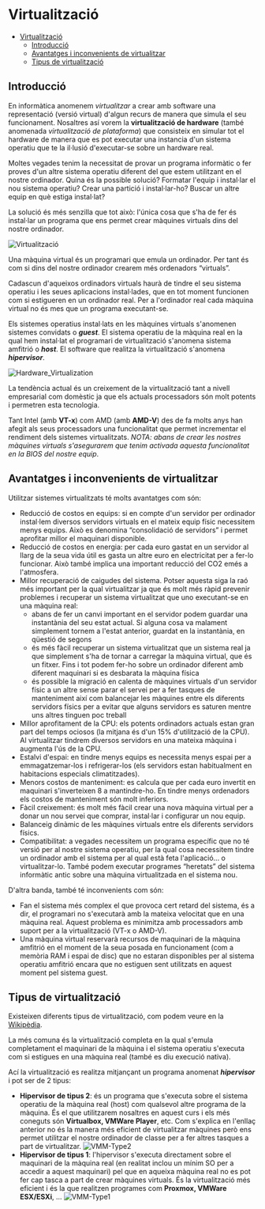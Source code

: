 # Virtualització
- [Virtualització](#virtualització)
  - [Introducció](#introducció)
  - [Avantatges i inconvenients de virtualitzar](#avantatges-i-inconvenients-de-virtualitzar)
  - [Tipus de virtualització](#tipus-de-virtualització)

## Introducció
En informàtica anomenem _virtualitzar_ a crear amb software una representació (versió virtual) d'algun recurs de manera que simula el seu funcionament. Nosaltres así vorem la **virtualització de hardware** (també anomenada _virtualització de plataforma_) que consisteix en simular tot el hardware de manera que es pot executar una instancia d'un sistema operatiu que te la il·lusió d'executar-se sobre un hardware real.

Moltes vegades tenim la necessitat de provar un programa informàtic o fer proves d'un altre sistema operatiu diferent del que estem utilitzant en el nostre ordinador. Quina és la possible solució? Formatar l'equip i instal·lar el nou sistema operatiu? Crear una partició i instal·lar-ho? Buscar un altre equip en què estiga instal·lat?

La solució és més senzilla que tot això: l'única cosa que s'ha de fer és instal·lar un programa que ens permet crear màquines virtuals dins del nostre ordinador.

![Virtualització](http://upload.wikimedia.org/wikipedia/commons/6/6e/Virtualization.JPG)

Una màquina virtual és un programari que emula un ordinador. Per tant és com si dins del nostre ordinador crearem més ordenadors “virtuals”.

Cadascun d'aqueixos ordinadors virtuals haurà de tindre el seu sistema operatiu i les seues aplicacions instal·lades, que en tot moment funcionen com si estigueren en un ordinador real. Per a l'ordinador real cada màquina virtual no és mes que un programa executant-se.

Els sistemes operatius instal·lats en les màquines virtuals s'anomenen sistemes convidats o _**guest**_. El sistema operatiu de la màquina real en la qual hem instal·lat el programari de virtualització s'anomena sistema amfitrió o _**host**_. El software que realitza la virtualització s'anomena _**hipervisor**_.

![Hardware_Virtualization](http://upload.wikimedia.org/wikipedia/commons/thumb/0/08/Hardware_Virtualization_%28copy%29.svg/512px-Hardware_Virtualization_%28copy%29.svg.png)

La tendència actual és un creixement de la virtualització tant a nivell empresarial com domèstic ja que els actuals processadors són molt potents i permetren esta tecnologia.

Tant Intel (amb **VT-x**) com AMD (amb **AMD-V**) des de fa molts anys han afegit als seus processadors una funcionalitat que permet incrementar el rendiment dels sistemes virtualitzats. _NOTA: abans de crear les nostres màquines virtuals s'asegurarem que tenim activada aquesta funcionalitat en la BIOS del nostre equip_.

## Avantatges i inconvenients de virtualitzar
Utilitzar sistemes virtualitzats té molts avantatges com són:

*  Reducció de costos en equips: si en compte d'un servidor per ordinador instal·lem diversos servidors virtuals en el mateix equip físic necessitem menys equips. Això es denomina “consolidació de servidors” i permet aprofitar millor el maquinari disponible.
* Reducció de costos en energia: per cada euro gastat en un servidor al llarg de la seua vida útil es gasta un altre euro en electricitat per a fer-lo funcionar. Això també implica una important reducció del CO2 emés a l'atmosfera.
* Millor recuperació de caigudes del sistema. Potser aquesta siga la raó més important per la qual virtualitzar ja que és molt més ràpid prevenir problemes i recuperar un sistema virtualitzat que uno executant-se en una màquina real:
  * abans de fer un canvi important en el servidor podem guardar una instantània del seu estat actual. Si alguna cosa va malament simplement tornem a l'estat anterior, guardat en la instantània, en qüestió de segons
  * és més fàcil recuperar un sistema virtualitzat que un sistema real ja que simplement s'ha de tornar a carregar la màquina virtual, que és un fitxer. Fins i tot podem fer-ho sobre un ordinador diferent amb diferent maquinari si es desbarata la màquina física
  * és possible la migració en calenta de màquines virtuals d'un servidor físic a un altre sense parar el servei per a fer tasques de manteniment així com balancejar les màquines entre els diferents servidors físics per a evitar que alguns servidors es saturen mentre uns altres tinguen poc treball
* Millor aprofitament de la CPU: els potents ordinadors actuals estan gran part del temps ociosos (la mitjana és d'un 15% d'utilització de la CPU). Al virtualitzar tindrem diversos servidors en una mateixa màquina i augmenta l'ús de la CPU.
* Estalvi d'espai: en tindre menys equips es necessita menys espai per a emmagatzemar-los i refrigerar-los (els servidors estan habitualment en habitacions especials climatitzades).
* Menors costos de manteniment: es calcula que per cada euro invertit en maquinari s'inverteixen 8 a mantindre-ho. En tindre menys ordenadors els costos de manteniment són molt inferiors.
* Fàcil creixement: és molt més fàcil crear una nova màquina virtual per a donar un nou servei que comprar, instal·lar i configurar un nou equip.
* Balanceig dinàmic de les màquines virtuals entre els diferents servidors físics.
* Compatibilitat: a vegades necessitem un programa específic que no té versió per al nostre sistema operatiu, per la qual cosa necessitem tindre un ordinador amb el sistema per al qual està feta l'aplicació... o virtualitzar-lo. També podem executar programes “heretats” del sistema informàtic antic sobre una màquina virtualitzada en el sistema nou.

D'altra banda, també té inconvenients com són:
* Fan el sistema més complex el que provoca cert retard del sistema, és a dir, el programari no s'executarà amb la mateixa velocitat que en una màquina real. Aquest problema es minimitza amb processadors amb suport per a la virtualització (VT-x o AMD-V).
* Una màquina virtual reservarà recursos de maquinari de la màquina amfitrió en el moment de la seua posada en funcionament (com a memòria RAM i espai de disc) que no estaran disponibles per al sistema operatiu amfitrió encara que no estiguen sent utilitzats en aquest moment pel sistema guest.

## Tipus de virtualització
Existeixen diferents tipus de virtualització, com podem veure en la [Wikipèdia](http://es.wikipedia.org/wiki/M%C3%A1quina_virtual#T.C3.A9cnicas).

La més comuna és la virtualització completa en la qual s'emula completament el maquinari de la màquina i el sistema operatiu s'executa com si estigues en una màquina real (també es diu execució nativa).

Ací la virtualització es realitza mitjançant un programa anomenat _**hipervisor**_ i pot ser de 2 tipus:
* **Hipervisor de tipus 2**: és un programa que s'executa sobre el sistema operatiu de la màquina real (host) com qualsevol altre programa de la màquina. És el que utilitzarem nosaltres en aquest curs i els més coneguts són **Virtualbox, VMWare Player**, etc. Com s'explica en l'enllaç anterior no és la manera més eficient de virtualitzar màquines però ens permet utilitzar el nostre ordinador de classe per a fer altres tasques a part de virtualitzar.
![VMM-Type2](https://upload.wikimedia.org/wikipedia/commons/1/1a/VMM-Type2.JPG)
* **Hipervisor de tipus 1**: l'hipervisor s'executa directament sobre el maquinari de la màquina real (en realitat inclou un mínim SO per a accedir a aquest maquinari) pel que en aqueixa màquina real no es pot fer cap tasca a part de crear màquines virtuals. És la virtualització més eficient i és la que realitzen programes com **Proxmox, VMWare ESX/ESXi**, ...
![VMM-Type1](https://upload.wikimedia.org/wikipedia/commons/5/53/VMM-Type1.JPG)
